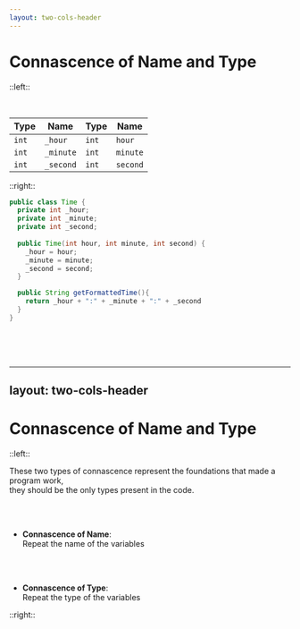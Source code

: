 ```yaml
---
layout: two-cols-header
---
```


<h1>
  Connascence
  <span v-click="9">
    of
    <span v-mark.highlight.green=9>Name</span> 
  </span>
  <span v-click="15">
    and
    <span v-mark.highlight.blue=15>Type</span> 
  </span>
</h1>

::left::

<br>
<table>
  <thead>
    <tr>
      <th><strong v-click="15" v-mark.highlight.blue="15">Type</strong></th>
      <th><strong v-click="9" v-mark.highlight.green="9">Name</strong></th>
      <th><strong v-click="15" v-mark.highlight.blue="15">Type</strong></th>
      <th><strong v-click="9" v-mark.highlight.green="9">Name</strong></th>
    </tr>
  </thead>
  <tbody>
    <tr>
      <td> <code v-click="11" v-mark.circle.blue="14">int</code> </td>
      <td> <code v-click="4" v-mark.box.green="8">_hour</code> </td>
      <td> <code v-click="13" v-mark.circle.blue="14">int</code> </td>
      <td> <code v-click="7" v-mark.box.green="8">hour</code> </td>
    </tr>
    <tr>
      <td> <code v-click="11" v-mark.circle.blue="14">int</code> </td>
      <td> <code v-click="4" v-mark.box.green="8">_minute</code> </td>
      <td> <code v-click="13" v-mark.circle.blue="14">int</code> </td>
      <td> <code v-click="7" v-mark.box.green="8">minute</code> </td>
    </tr>
    <tr>
      <td> <code v-click="11" v-mark.circle.blue="14">int</code> </td>
      <td> <code v-click="4" v-mark.box.green="8">_second</code> </td>
      <td> <code v-click="13" v-mark.circle.blue="14">int</code> </td>
      <td> <code v-click="7" v-mark.box.green="8">second</code> </td>
    </tr>
  </tbody>
</table>

::right::

```java {all|2-4|2-4,7-9|2-4,7-9,13|all|6|6-9|all|all|all|2-4|2-4|6|all}
public class Time {
  private int _hour;
  private int _minute;
  private int _second;
  
  public Time(int hour, int minute, int second) {
    _hour = hour;
    _minute = minute;
    _second = second;
  }

  public String getFormattedTime(){
    return _hour + ":" + _minute + ":" + _second
  }
}
```

<br>
<br>
<br>

<style>
tr {
  border-bottom: 0;
}
</style>


---
layout: two-cols-header
---


# Connascence of Name and Type

::left::

<p v-click>
  These two types of connascence represent the
  <span v-mark.mark.green=1>foundations</span> 
  that made a 
  <span v-mark.mark.green=1>program work</span>, 
  <br>
  they should be the 
  <span v-mark.mark.yellow=1>only types present</span>
  in the code.
</p>

<br>
<br>

<ul v-click>
  <li>
    <strong>Connascence of Name</strong>:
    <br>
    <span v-mark.green=2>Repeat the name</span> of the variables
  </li>
</ul>

<br>
<br>

<ul v-click>
  <li>
    <strong>Connascence of Type</strong>:
    <br>
    <span v-mark.green=3>Repeat the type</span> of the variables
  </li>
</ul>

::right::

<Scale :l1=true :l2=true />

